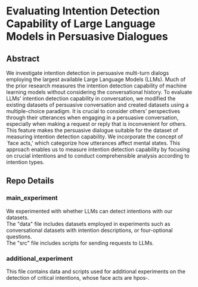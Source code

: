 # Evaluating Intention Detection Capability of Large Language Models in Persuasive Dialogues

## Abstract

We investigate intention detection in persuasive multi-turn dialogs employing the largest available Large Language Models (LLMs).
Much of the prior research measures the intention detection capability of machine learning models without considering the conversational history.
To evaluate LLMs' intention detection capability in conversation, we modified the existing datasets of persuasive conversation and created datasets using a multiple-choice paradigm.
It is crucial to consider others' perspectives through their utterances when engaging in a persuasive conversation, especially when making a request or reply that is inconvenient for others.
This feature makes the persuasive dialogue suitable for the dataset of measuring intention detection capability.
We incorporate the concept of `face acts,' which categorize how utterances affect mental states.
This approach enables us to measure intention detection capability by focusing on crucial intentions and to conduct comprehensible analysis according to intention types.

## Repo Details

### main_experiment

We experimented with whether LLMs can detect intentions with our datasets.  
The "data" file includes datasets employed in experiments such as conversational datasets with intention descriptions, or four-optional questions.  
The "src" file includes scripts for sending requests to LLMs.

### additional_experiment

This file contains data and scripts used for additional experiments on the detection of critical intentions, whose face acts are hpos-.
